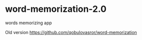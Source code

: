 # word-memorization-2.0
words memorizing app


Old version https://github.com/qobulovasror/word-memorization
